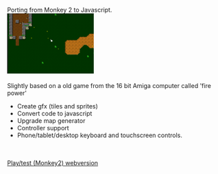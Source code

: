 Porting from Monkey 2 to Javascript.
<br>
<img src="Media/tinyTank.png" width=40% height=40%><br>
<br>
Slightly based on a old game from the 16 bit Amiga computer called 'fire power'
<br>
+ Create gfx (tiles and sprites)
+ Convert code to javascript
+ Upgrade map generator
+ Controller support
+ Phone/tablet/desktop keyboard and touchscreen controls.
<br>
<br>
<a href = "https://cromdesi.home.xs4all.nl/emscripten/tinytank/Untitled1.html">Play/test (Monkey2) webversion</a>
